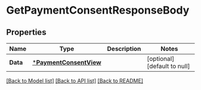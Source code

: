 # GetPaymentConsentResponseBody

## Properties
Name | Type | Description | Notes
------------ | ------------- | ------------- | -------------
**Data** | [***PaymentConsentView**](PaymentConsentView.md) |  | [optional] [default to null]

[[Back to Model list]](../README.md#documentation-for-models) [[Back to API list]](../README.md#documentation-for-api-endpoints) [[Back to README]](../README.md)

